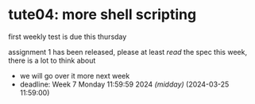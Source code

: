 # tute04: more shell scripting

first weekly test is due this thursday

assignment 1 has been released, please at least *read* the spec this week, there is a lot to think about
- we will go over it more next week
- deadline: Week 7 Monday 11:59:59 2024 *(midday)* (2024-03-25 11:59:00)
